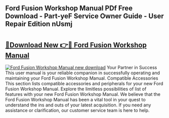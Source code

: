 ## Ford Fusion Workshop Manual PDf Free Download - Part-yeF Service Owner Guide - User Repair Edition nUsmj

# <h2><a href="http://bc61377.oget.top/?id=Ford+Fusion+Workshop+Manual">🔗Download New 👉🔴 Ford Fusion Workshop Manual</a></h2>

[![Ford Fusion Workshop Manual new download](https://i.imgur.com/5g1atiW.png)](http://bc61377.oget.top/?id=Ford+Fusion+Workshop+Manual)
Your Partner in Success This user manual is your reliable companion in successfully operating and maintaining your Ford Fusion Workshop Manual. Compatible Accessories This section lists compatible accessories and peripherals for your new Ford Fusion Workshop Manual. Explore the limitless possibilities of list of features with your new Ford Fusion Workshop Manual. We believe that the Ford Fusion Workshop Manual has been a vital tool in your quest to understand the ins and outs of your latest acquisition. If you need any assistance or clarification, our customer service team is here to help.
